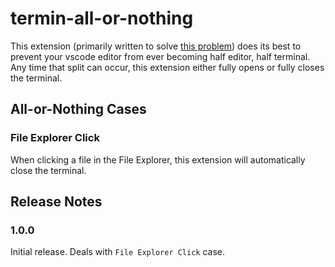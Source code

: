 # termin-all-or-nothing

This extension (primarily written to solve [this problem](https://github.com/microsoft/vscode/issues/131319)) does its best to prevent your vscode editor from ever becoming half editor, half terminal. Any time that split can occur,
this extension either fully opens or fully closes the terminal.

## All-or-Nothing Cases

### File Explorer Click

When clicking a file in the File Explorer, this extension will automatically close
the terminal.

## Release Notes

### 1.0.0

Initial release. Deals with `File Explorer Click` case.
